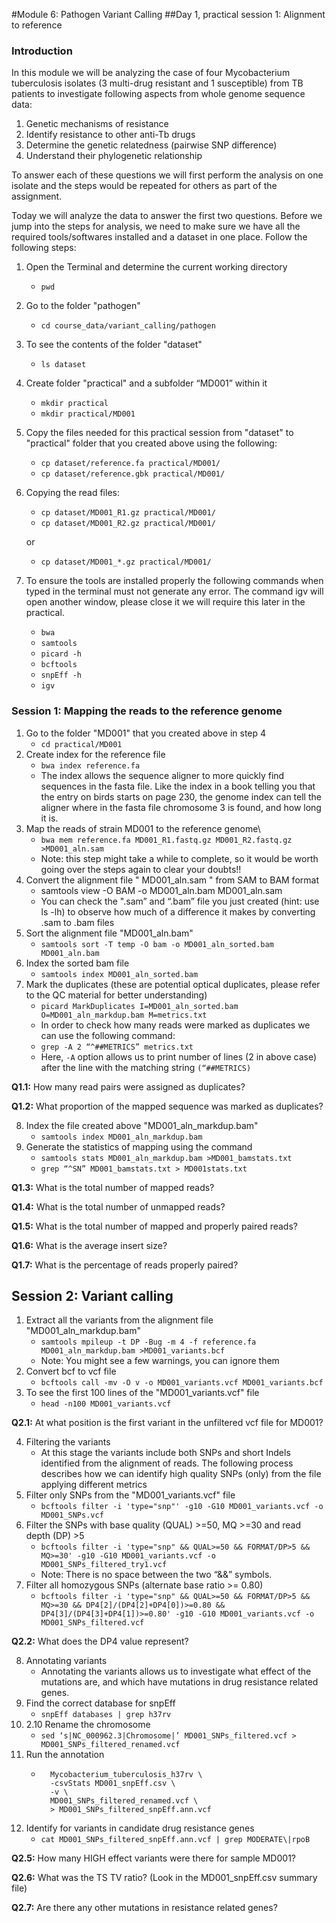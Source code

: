 #Module 6: Pathogen Variant Calling
##Day 1, practical session 1: Alignment to reference

### Introduction

In this module we will be analyzing the case of four Mycobacterium tuberculosis isolates (3 multi-drug resistant and 1 susceptible) from TB patients to investigate following aspects from whole genome sequence data:
1. Genetic mechanisms of resistance 
2. Identify resistance to other anti-Tb drugs 
3. Determine the genetic relatedness (pairwise SNP difference)
4. Understand their phylogenetic relationship

To answer each of these questions we will first perform the analysis on one isolate and the steps would be repeated for others as part of the assignment. 

Today we will analyze the data to answer the first two questions. Before we jump into the steps for analysis, we need to make sure we have all the required tools/softwares installed and a dataset in one place. Follow the following steps:

1. Open the Terminal and determine the current working directory
    - ```pwd```
2. Go to the folder "pathogen"
    - ```cd course_data/variant_calling/pathogen```
3. To see the contents of the folder "dataset"
    - ```ls dataset```
4. Create folder "practical" and a subfolder “MD001” within it
    - ```mkdir practical```
    - ```mkdir practical/MD001```
5. Copy the files needed for this practical session from "dataset" to "practical" folder that you created above using the following:
    - ```cp dataset/reference.fa practical/MD001/```
    - ```cp dataset/reference.gbk practical/MD001/```
6. Copying the read files:
    - ```cp dataset/MD001_R1.gz practical/MD001/```
    - ```cp dataset/MD001_R2.gz practical/MD001/```
      
     or  
      
    - ```cp dataset/MD001_*.gz practical/MD001/```  
7. To ensure the tools are installed properly the following commands when typed in the terminal must not generate any error. The command igv will open another window, please close it we will require this later in the practical.
    - ```bwa```
    - ```samtools```
    - ```picard -h```
    - ```bcftools```
    - ```snpEff -h```
    - ```igv```

### Session 1: Mapping the reads to the reference genome


1. Go to the folder "MD001" that you created above in step 4
   - ```cd practical/MD001```
2. Create index for the reference file
   - ```bwa index reference.fa```
   - The index allows the sequence aligner to more quickly find sequences in the fasta file. Like the index in a book telling you that the entry on birds starts on page 230, the genome index can tell the aligner where in the fasta file chromosome 3 is found, and how long it is. 
3. Map the reads of strain MD001 to the reference genome\
   - ```bwa mem reference.fa MD001_R1.fastq.gz MD001_R2.fastq.gz >MD001_aln.sam```
   - Note: this step might take a while to complete, so it would be worth going over the steps again to clear your doubts!!
4. Convert the alignment file " MD001_aln.sam " from SAM to BAM format
   - samtools view -O BAM -o MD001_aln.bam MD001_aln.sam
   - You can check the ".sam” and “.bam” file you just created (hint: use ls -lh) to observe how much of a difference it makes by converting .sam to .bam files
5. Sort the alignment file "MD001_aln.bam"
   - ```samtools sort -T temp -O bam -o MD001_aln_sorted.bam MD001_aln.bam```
6. Index the sorted bam file
   - ```samtools index MD001_aln_sorted.bam```
7. Mark the duplicates (these are potential optical duplicates, please refer to the QC material for better understanding)
   - ```picard MarkDuplicates I=MD001_aln_sorted.bam O=MD001_aln_markdup.bam M=metrics.txt```
   - In order to check how many reads were marked as duplicates we can use the following command:
   - ```grep -A 2 “^##METRICS” metrics.txt ```
   - Here, `-A` option allows us to print number of lines (2 in above case) after the line with the matching string `(“##METRICS)`

**Q1.1:** How many read pairs were assigned as duplicates?

**Q1.2:** What proportion of the mapped sequence was marked as duplicates?

8. Index the file created above "MD001_aln_markdup.bam"
   - ```samtools index MD001_aln_markdup.bam```
9. Generate the statistics of mapping using the command
   - ```samtools stats MD001_aln_markdup.bam >MD001_bamstats.txt```
   - ```grep “^SN” MD001_bamstats.txt > MD001stats.txt```

**Q1.3:** What is the total number of mapped reads?

**Q1.4:** What is the total number of unmapped reads?

**Q1.5:** What is the total number of mapped and properly paired reads?

**Q1.6:** What is the average insert size?

**Q1.7:** What is the percentage of reads properly paired?

## Session 2: Variant calling

1. Extract all the variants from the alignment file "MD001_aln_markdup.bam"
   - ```samtools mpileup -t DP -Bug -m 4 -f reference.fa MD001_aln_markdup.bam >MD001_variants.bcf```
   - Note: You might see a few warnings, you can ignore them
2. Convert bcf to vcf file
   - ```bcftools call -mv -O v -o MD001_variants.vcf MD001_variants.bcf```
3. To see the first 100 lines of the "MD001_variants.vcf" file
   - ```head -n100 MD001_variants.vcf```

**Q2.1:** At what position is the first variant in the unfiltered vcf file for MD001?

4. Filtering the variants
   - At this stage the variants include both SNPs and short Indels identified from the alignment of reads. The following process describes how we can identify high quality SNPs (only) from the file applying different metrics
5. Filter only SNPs from the "MD001_variants.vcf" file
   - ```bcftools filter -i 'type="snp"' -g10 -G10 MD001_variants.vcf -o MD001_SNPs.vcf```
6. Filter the SNPs with base quality (QUAL) >=50, MQ >=30 and read depth (DP) >5
   - ```bcftools filter -i 'type="snp" && QUAL>=50 && FORMAT/DP>5 && MQ>=30' -g10 -G10 MD001_variants.vcf -o MD001_SNPs_filtered_try1.vcf```
   - Note: There is no space between the two “&&” symbols.
7. Filter all homozygous SNPs (alternate base ratio >= 0.80)
   - ```bcftools filter -i 'type="snp" && QUAL>=50 && FORMAT/DP>5 && MQ>=30 && DP4[2]/(DP4[2]+DP4[0])>=0.80 && DP4[3]/(DP4[3]+DP4[1])>=0.80' -g10 -G10 MD001_variants.vcf -o MD001_SNPs_filtered.vcf```

**Q2.2:** What does the DP4 value represent?

8. Annotating variants
   - Annotating the variants allows us to investigate what effect of the mutations are, and which have mutations in drug resistance related genes.
9. Find the correct database for snpEff
   - ```snpEff databases | grep h37rv```
10. 2.10 Rename the chromosome
    - ```sed ‘s|NC_000962.3|Chromosome|’ MD001_SNPs_filtered.vcf > MD001_SNPs_filtered_renamed.vcf```
11. Run the annotation 
    - ```snpEff \
        Mycobacterium_tuberculosis_h37rv \
        -csvStats MD001_snpEff.csv \
        -v \
        MD001_SNPs_filtered_renamed.vcf \
        > MD001_SNPs_filtered_snpEff.ann.vcf
      ```
12. Identify for variants in candidate drug resistance genes 
    - ```cat MD001_SNPs_filtered_snpEff.ann.vcf | grep MODERATE\|rpoB```

**Q2.5:** How many HIGH effect variants were there for sample MD001?

**Q2.6:** What was the TS TV ratio? (Look in the MD001_snpEff.csv summary file)

**Q2.7:** Are there any other mutations in resistance related genes? 






